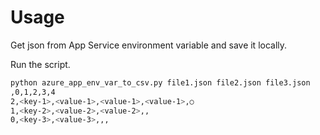 # Usage

Get json from App Service environment variable and save it locally.

Run the script.

```bash
python azure_app_env_var_to_csv.py file1.json file2.json file3.json
,0,1,2,3,4
2,<key-1>,<value-1>,<value-1>,<value-1>,○
1,<key-2>,<value-2>,<value-2>,,
0,<key-3>,<value-3>,,,
```
